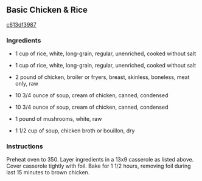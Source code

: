 ## Basic Chicken & Rice

[c613df3987](http://www.food.com/recipe/basic-chicken-rice-278353)

### Ingredients

 - 1 cup of rice, white, long-grain, regular, unenriched, cooked without salt

 - 1 cup of rice, white, long-grain, regular, unenriched, cooked without salt

 - 2 pound of chicken, broiler or fryers, breast, skinless, boneless, meat only, raw

 - 10 3/4 ounce of soup, cream of chicken, canned, condensed

 - 10 3/4 ounce of soup, cream of chicken, canned, condensed

 - 1 pound of mushrooms, white, raw

 - 1 1/2 cup of soup, chicken broth or bouillon, dry

### Instructions

Preheat oven to 350. Layer ingredients in a 13x9 casserole as listed above. Cover casserole tightly with foil. Bake for 1 1/2 hours, removing foil during last 15 minutes to brown chicken.